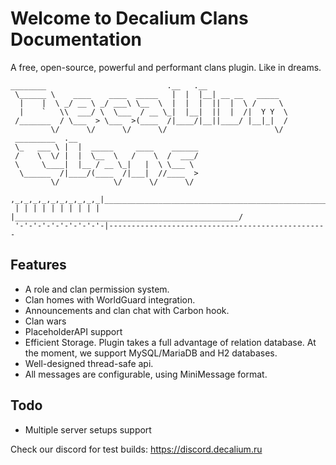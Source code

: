 # Welcome to Decalium Clans Documentation

A free, open-source, powerful and performant clans plugin. Like in dreams.

    ________                           .__   .__                 
     \______ \    ____    ____  _____   |  |  |__| __ __   _____  
      |    |  \ _/ __ \ _/ ___\ \__  \  |  |  |  ||  |  \ /     \
      |    `   \\  ___/ \  \___  / __ \_|  |__|  ||  |  /|  Y Y  \
     /_______  / \___  > \___  >(____  /|____/|__||____/ |__|_|  /
             \/      \/      \/      \/                        \/
     _________  .__                                               
     \_   ___ \ |  |  _____     ____    ______                    
     /    \  \/ |  |  \__  \   /    \  /  ___/                    
     \     \____|  |__ / __ \_|   |  \ \___ \                     
      \______  /|____/(____  /|___|  //____  >                    
             \/            \/      \/      \/
     ,_,_,_,_,_,_,_,_,_,_|___________________________________________________
     | | | | | | | | | | |__________________________________________________/
     '-'-'-'-'-'-'-'-'-'-|-------------------------------------------------

## Features
- A role and clan permission system.
- Clan homes with WorldGuard integration.
- Announcements and clan chat with Carbon hook.
- Clan wars
- PlaceholderAPI support
- Efficient Storage. Plugin takes a full advantage of relation database. At the moment, we support MySQL/MariaDB and H2 databases.
- Well-designed thread-safe api.
- All messages are configurable, using MiniMessage format.


## Todo
- Multiple server setups support

Check our discord for test builds: https://discord.decalium.ru
